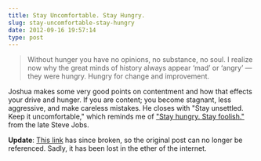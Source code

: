 ```yaml
---
title: Stay Uncomfortable. Stay Hungry.
slug: stay-uncomfortable-stay-hungry
date: 2012-09-16 19:57:14
type: post
---
```


> Without hunger you have no opinions, no substance, no soul. I realize now why the great minds of history always appear ‘mad’ or ‘angry’ — they were hungry. Hungry for change and improvement.

Joshua makes some very good points on contentment and how that effects your drive and hunger. If you are content; you become stagnant, less aggressive, and make careless mistakes. He closes with "Stay unsettled. Keep it uncomfortable," which reminds me of ["Stay hungry. Stay foolish."](https://www.washingtonpost.com/blogs/answer-sheet/post/steve-jobs-told-students-stay-hungry-stay-foolish/2011/10/05/gIQA1qVjOL_blog.html) from the late Steve Jobs.

**Update**: [This link](http://alwaysaudacious.com/2012/07/28/stay-uncomfortable-stay-hungry/) has since broken, so the original post can no longer be referenced. Sadly, it has been lost in the ether of the internet.
